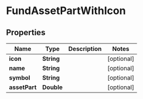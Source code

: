 
# FundAssetPartWithIcon

## Properties
Name | Type | Description | Notes
------------ | ------------- | ------------- | -------------
**icon** | **String** |  |  [optional]
**name** | **String** |  |  [optional]
**symbol** | **String** |  |  [optional]
**assetPart** | **Double** |  |  [optional]



